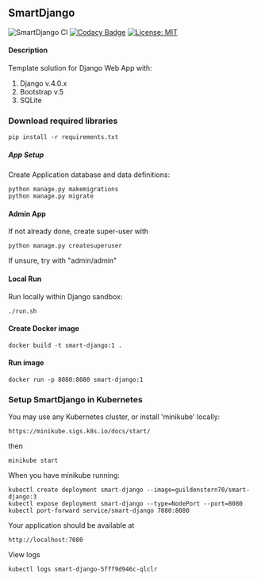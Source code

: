 ## SmartDjango

![SmartDjango CI](https://github.com/guildenstern70/SmartDjango/workflows/SmartDjango%20CI/badge.svg)
[![Codacy Badge](https://app.codacy.com/project/badge/Grade/56d6e895837d4fcc93387e33eb774adc)](https://www.codacy.com/gh/guildenstern70/SmartDjango/dashboard?utm_source=github.com&amp;utm_medium=referral&amp;utm_content=guildenstern70/SmartDjango&amp;utm_campaign=Badge_Grade)
[![License: MIT](https://img.shields.io/badge/License-MIT-yellow.svg)](https://opensource.org/licenses/MIT)

#### Description
Template solution for Django Web App with:

1. Django v.4.0.x
2. Bootstrap v.5
3. SQLite

### Download required libraries

    pip install -r requirements.txt
 
##### App Setup
    
Create Application database and data definitions:

    python manage.py makemigrations
    python manage.py migrate
    
#### Admin App

If not already done, create super-user with

    python manage.py createsuperuser
    
If unsure, try with "admin/admin"

#### Local Run
Run locally within Django sandbox:

    ./run.sh

#### Create Docker image

    docker build -t smart-django:1 .
    
#### Run image

    docker run -p 8080:8080 smart-django:1

### Setup SmartDjango in Kubernetes

You may use any Kubernetes cluster, or install 'minikube' locally:

    https://minikube.sigs.k8s.io/docs/start/

then

    minikube start

When you have minikube running:

    kubectl create deployment smart-django --image=guildenstern70/smart-django:3
    kubectl expose deployment smart-django --type=NodePort --port=8080
    kubectl port-forward service/smart-django 7080:8080

Your application should be available at

    http://localhost:7080

View logs

    kubectl logs smart-django-5fff9d946c-qlclr 

    



    